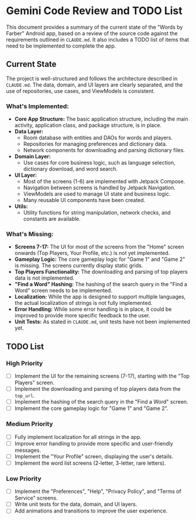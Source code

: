 # Gemini Code Review and TODO List

This document provides a summary of the current state of the "Words by Farber" Android app, based on a review of the source code against the requirements outlined in `CLAUDE.md`. It also includes a TODO list of items that need to be implemented to complete the app.

## Current State

The project is well-structured and follows the architecture described in `CLAUDE.md`. The data, domain, and UI layers are clearly separated, and the use of repositories, use cases, and ViewModels is consistent.

### What's Implemented:

*   **Core App Structure:** The basic application structure, including the main activity, application class, and package structure, is in place.
*   **Data Layer:**
    *   Room database with entities and DAOs for words and players.
    *   Repositories for managing preferences and dictionary data.
    *   Network components for downloading and parsing dictionary files.
*   **Domain Layer:**
    *   Use cases for core business logic, such as language selection, dictionary download, and word search.
*   **UI Layer:**
    *   Most of the screens (1-6) are implemented with Jetpack Compose.
    *   Navigation between screens is handled by Jetpack Navigation.
    *   ViewModels are used to manage UI state and business logic.
    *   Many reusable UI components have been created.
*   **Utils:**
    *   Utility functions for string manipulation, network checks, and constants are available.

### What's Missing:

*   **Screens 7-17:** The UI for most of the screens from the "Home" screen onwards (Top Players, Your Profile, etc.) is not yet implemented.
*   **Gameplay Logic:** The core gameplay logic for "Game 1" and "Game 2" is missing. The screens currently display static grids.
*   **Top Players Functionality:** The downloading and parsing of top players data is not implemented.
*   **"Find a Word" Hashing:** The hashing of the search query in the "Find a Word" screen needs to be implemented.
*   **Localization:** While the app is designed to support multiple languages, the actual localization of strings is not fully implemented.
*   **Error Handling:** While some error handling is in place, it could be improved to provide more specific feedback to the user.
*   **Unit Tests:** As stated in `CLAUDE.md`, unit tests have not been implemented yet.

## TODO List

### High Priority

*   [ ] Implement the UI for the remaining screens (7-17), starting with the "Top Players" screen.
*   [ ] Implement the downloading and parsing of top players data from the `top_url`.
*   [ ] Implement the hashing of the search query in the "Find a Word" screen.
*   [ ] Implement the core gameplay logic for "Game 1" and "Game 2".

### Medium Priority

*   [ ] Fully implement localization for all strings in the app.
*   [ ] Improve error handling to provide more specific and user-friendly messages.
*   [ ] Implement the "Your Profile" screen, displaying the user's details.
*   [ ] Implement the word list screens (2-letter, 3-letter, rare letters).

### Low Priority

*   [ ] Implement the "Preferences", "Help", "Privacy Policy", and "Terms of Service" screens.
*   [ ] Write unit tests for the data, domain, and UI layers.
*   [ ] Add animations and transitions to improve the user experience.
